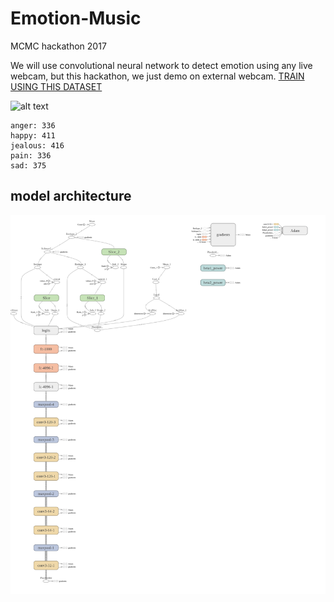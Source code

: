 # Emotion-Music
MCMC hackathon 2017

We will use convolutional neural network to detect emotion using any live webcam, but this hackathon, we just demo on external webcam. [TRAIN USING THIS DATASET](http://cswww.essex.ac.uk/mv/allfaces/faces96.html)

![alt text]('bar.png')
```text
anger: 336
happy: 411
jealous: 416
pain: 336
sad: 375
```

## model architecture
![alt text](model.png)
